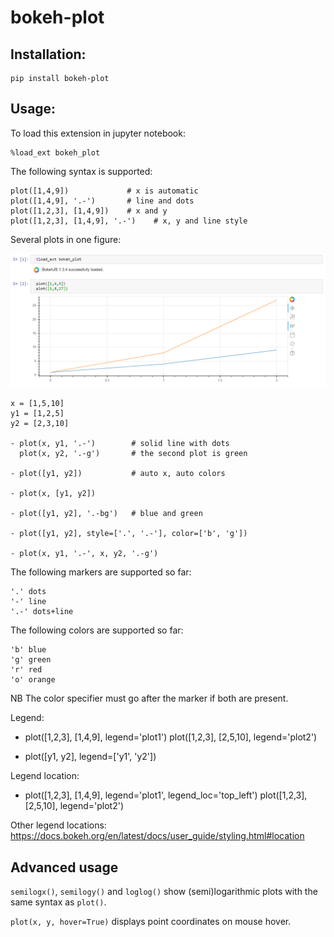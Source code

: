 # bokeh-plot

## Installation: 

    pip install bokeh-plot

## Usage:

To load this extension in jupyter notebook:

    %load_ext bokeh_plot

The following syntax is supported:

    plot([1,4,9])             # x is automatic 
    plot([1,4,9], '.-')       # line and dots 
    plot([1,2,3], [1,4,9])    # x and y 
    plot([1,2,3], [1,4,9], '.-')    # x, y and line style

Several plots in one figure: 

<img src="https://raw.githubusercontent.com/axil/bokeh-plot/master/img/simple.png" width="800">

    x = [1,5,10]
    y1 = [1,2,5]
    y2 = [2,3,10]

    - plot(x, y1, '.-')        # solid line with dots
      plot(x, y2, '.-g')       # the second plot is green

    - plot([y1, y2])           # auto x, auto colors       

    - plot(x, [y1, y2])

    - plot([y1, y2], '.-bg')   # blue and green

    - plot([y1, y2], style=['.', '.-'], color=['b', 'g'])

    - plot(x, y1, '.-', x, y2, '.-g')


The following markers are supported so far:

    '.' dots
    '-' line
    '.-' dots+line

The following colors are supported so far:

    'b' blue
    'g' green
    'r' red
    'o' orange
    
NB The color specifier must go after the marker if both are present.

Legend:

   - plot([1,2,3], [1,4,9], legend='plot1')
     plot([1,2,3], [2,5,10], legend='plot2')

   - plot([y1, y2], legend=['y1', 'y2'])

Legend location:

   - plot([1,2,3], [1,4,9], legend='plot1', legend_loc='top_left')
     plot([1,2,3], [2,5,10], legend='plot2')

Other legend locations:
https://docs.bokeh.org/en/latest/docs/user_guide/styling.html#location

## Advanced usage

`semilogx()`, `semilogy()` and `loglog()` show (semi)logarithmic plots with the same syntax as `plot()`.

`plot(x, y, hover=True)` displays point coordinates on mouse hover.
